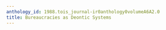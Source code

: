 ```yaml
---
anthology_id: 1988.tois_journal-ir0anthology0volumeA6A2.0
title: Bureaucracies as Deontic Systems
---
```

